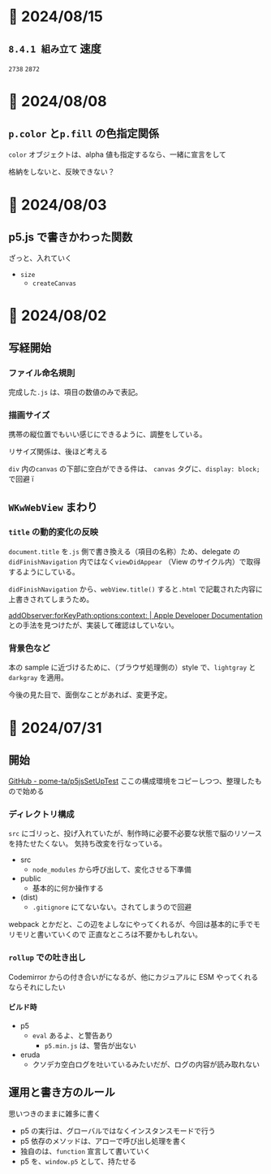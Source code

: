 # 📝 2024/08/15

## `8.4.1 組み立て` 速度

`2738`
`2872`




# 📝 2024/08/08

## `p.color` と`p.fill` の色指定関係

`color` オブジェクトは、alpha 値も指定するなら、一緒に宣言をして

格納をしないと、反映できない？

# 📝 2024/08/03

## p5.js で書きかわった関数

ざっと、入れていく

- `size`
  - `createCanvas`

# 📝 2024/08/02

## 写経開始

### ファイル命名規則

完成した`.js` は、項目の数値のみで表記。

### 描画サイズ

携帯の縦位置でもいい感じにできるように、調整をしている。

リサイズ関係は、後ほど考える

`div` 内の`canvas` の下部に空白ができる件は、
`canvas` タグに、`display: block;` で回避 ï

## `WKwWebView` まわり

### `title` の動的変化の反映

`document.title` を`.js` 側で書き換える（項目の名称）ため、delegate の`didFinishNavigation` 内ではなく`viewDidAppear` （View のサイクル内）で取得するようにしている。

`didFinishNavigation` から、`webView.title()` すると`.html` で記載された内容に上書きされてしまうため。

[addObserver:forKeyPath:options:context: | Apple Developer Documentation](https://developer.apple.com/documentation/objectivec/nsobject/1412787-addobserver?language=objc) との手法を見つけたが、実装して確認はしていない。

### 背景色など

本の sample に近づけるために、（ブラウザ処理側の）style で、`lightgray` と`darkgray` を適用。

今後の見た目で、面倒なことがあれば、変更予定。

# 📝 2024/07/31

## 開始

[GitHub - pome-ta/p5jsSetUpTest](https://github.com/pome-ta/p5jsSetUpTest) ここの構成環境をコピーしつつ、整理したもので始める

### ディレクトリ構成

`src` にゴリっと、投げ入れていたが、制作時に必要不必要な状態で脳のリソースを持たせたくない。
気持ち改変を行なっている。

- src
  - `node_modules` から呼び出して、変化させる下準備
- public
  - 基本的に何か操作する
- (dist)
  - `.gitignore` にてないない。されてしまうので回避

webpack とかだと、この辺をよしなにやってくれるが、今回は基本的に手でモリモリと書いていくので
正直なところは不要かもしれない。

### `rollup` での吐き出し

Codemirror からの付き合いがになるが、他にカジュアルに ESM やってくれるならそれにしたい

#### ビルド時

- p5
  - `eval` あるよ、と警告あり
    - `p5.min.js` は、警告が出ない
- eruda
  - クソデカ空白ログを吐いているみたいだが、ログの内容が読み取れない

## 運用と書き方のルール

思いつきのままに雑多に書く

- p5 の実行は、グローバルではなくインスタンスモードで行う
- p5 依存のメソッドは、アローで呼び出し処理を書く
- 独自のは、`function` 宣言して書いていく
- p5 を、`window.p5` として、持たせる
